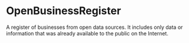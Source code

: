 # OpenBusinessRegister
A register of businesses from open data sources. It includes only data or information that was already available to the public on the Internet.
